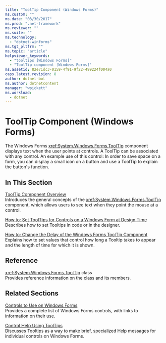 ```yaml
---
title: "ToolTip Component (Windows Forms)"
ms.custom: ""
ms.date: "03/30/2017"
ms.prod: ".net-framework"
ms.reviewer: ""
ms.suite: ""
ms.technology: 
  - "dotnet-winforms"
ms.tgt_pltfrm: ""
ms.topic: "article"
helpviewer_keywords: 
  - "tooltips [Windows Forms]"
  - "ToolTip component [Windows Forms]"
ms.assetid: 82e71dc3-0159-4f91-9f22-499224f004a0
caps.latest.revision: 8
author: dotnet-bot
ms.author: dotnetcontent
manager: "wpickett"
ms.workload: 
  - dotnet
---
```

# ToolTip Component (Windows Forms)
The Windows Forms <xref:System.Windows.Forms.ToolTip> component displays text when the user points at controls. A ToolTip can be associated with any control. An example use of this control: In order to save space on a form, you can display a small icon on a button and use a ToolTip to explain the button's function.  
  
## In This Section  
 [ToolTip Component Overview](../../../../docs/framework/winforms/controls/tooltip-component-overview-windows-forms.md)  
 Introduces the general concepts of the <xref:System.Windows.Forms.ToolTip> component, which allows users to see text when they point the mouse at a control.  
  
 [How to: Set ToolTips for Controls on a Windows Form at Design Time](../../../../docs/framework/winforms/controls/how-to-set-tooltips-for-controls-on-a-windows-form-at-design-time.md)  
 Describes how to set Tooltips in code or in the designer.  
  
 [How to: Change the Delay of the Windows Forms ToolTip Component](../../../../docs/framework/winforms/controls/how-to-change-the-delay-of-the-windows-forms-tooltip-component.md)  
 Explains how to set values that control how long a Tooltip takes to appear and the length of time for which it is shown.  
  
## Reference  
 <xref:System.Windows.Forms.ToolTip> class  
 Provides reference information on the class and its members.  
  
## Related Sections  
 [Controls to Use on Windows Forms](../../../../docs/framework/winforms/controls/controls-to-use-on-windows-forms.md)  
 Provides a complete list of Windows Forms controls, with links to information on their use.  
  
 [Control Help Using ToolTips](../../../../docs/framework/winforms/advanced/control-help-using-tooltips.md)  
 Discusses Tooltips as a way to make brief, specialized Help messages for individual controls on Windows Forms.
